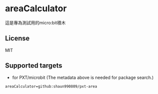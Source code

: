 # areaCalculator

這是專為測試用的micro:bit積木

## License

MIT

## Supported targets

* for PXT/microbit
(The metadata above is needed for package search.)

```package
areaCalculator=github:shaun990809/pxt-area
```
